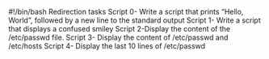 #!/bin/bash
Redirection tasks
Script 0- Write a script that prints “Hello, World”, followed by a new line to the standard output
Script 1- Write a script that displays a confused smiley
Script 2-Display the content of the /etc/passwd file.
Script 3- Display the content of /etc/passwd and /etc/hosts
Script 4- Display the last 10 lines of /etc/passwd
